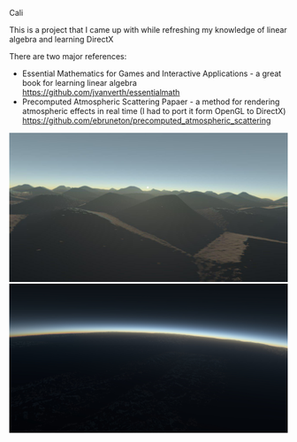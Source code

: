 Cali

This is a project that I came up with while refreshing my knowledge of linear algebra and learning DirectX

There are two major references: 
* Essential Mathematics for Games and Interactive Applications - a great book for learning linear algebra https://github.com/jvanverth/essentialmath
* Precomputed Atmospheric Scattering Papaer - a method for rendering atmospheric effects in real time (I had to port it form OpenGL to DirectX) https://github.com/ebruneton/precomputed_atmospheric_scattering

![Cali](img/cali.jpg?raw=true "Cali")
![Cali](img/cali_2.jpg?raw=true "Cali2")
